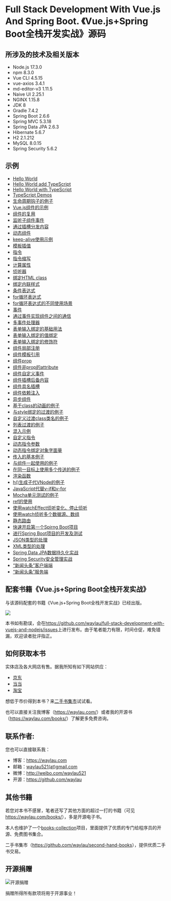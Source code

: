 # Full Stack Development With Vue.js And Spring Boot. 《Vue.js+Spring Boot全栈开发实战》源码

## 所涉及的技术及相关版本

* Node.js 17.3.0
* npm 8.3.0
* Vue CLI 4.5.15
* vue-axios 3.4.1
* md-editor-v3 1.11.5
* Naive UI 2.25.1
* NGINX 1.15.8
* JDK 8
* Gradle 7.4.2
* Spring Boot 2.6.6
* Spring MVC 5.3.18
* Spring Data JPA 2.6.3
* Hibernate 5.6.7
* H2 2.1.212
* MySQL 8.0.15
* Spring Security 5.6.2

## 示例

* [Hello World](samples/vue-samples/hello-world)
* [Hello World add TypeScript](samples/vue-samples/hello-world-add-ts)
* [Hello World with TypeScript](samples/vue-samples/hello-world-with-ts)
* [TypeScript Demos](samples/vue-samples/typescript-demos)
* [生命周期钩子的例子](samples/vue-samples/vue-lifecycle)
* [Vue.js组件的示例](samples/vue-samples/basic-component)
* [组件的复用](samples/vue-samples/basic-component-reusable)
* [监听子组件事件](samples/vue-samples/listen-for-child-component-event)
* [通过插槽分发内容](samples/vue-samples/slot-to-serve-as-distribution-outlets-for-content)
* [动态组件](samples/vue-samples/dynamic-component)
* [keep-alive使用示例](samples/vue-samples/dynamic-component-with-keep-alive)
* [模板插值](samples/vue-samples/template-syntax-interpolation)
* [指令](samples/vue-samples/template-syntax-directive)
* [指令缩写](samples/tvue-samples/emplate-syntax-directive-shorthand)
* [计算属性](samples/vue-samples/computed-basic)
* [侦听器](samples/vue-samples/watch-basic)
* [绑定HTML class](samples/vue-samples/bind-class)
* [绑定内联样式](samples/vue-samples/bind-style)
* [条件表达式](samples/vue-samples/expression-conditional)
* [for循环表达式](samples/vue-samples/expression-for)
* [for循环表达式的不同使用场景](samples/vue-samples/expression-for-scene)
* [事件](samples/vue-samples/event-basic)
* [通过事件实现组件之间的通信](samples/vue-samples/event-communication)
* [多事件处理器](samples/vue-samples/event-muti)
* [表单输入绑定的基础用法](samples/vue-samples/form-input-binding)
* [表单输入绑定的值绑定](samples/vue-samples/form-input-binding-value-binding)
* [表单输入绑定的修饰符](samples/vue-samples/form-input-binding-modifier)
* [组件局部注册](samples/vue-samples/component-local-registration)
* [组件模板引用](samples/vue-samples/component-template-ref)
* [组件prop](samples/vue-samples/component-prop)
* [组件非prop的attribute](samples/vue-samples/component-attribute)
* [组件自定义事件](samples/vue-samples/component-custom-event)
* [组件插槽后备内容](samples/vue-samples/component-slot)
* [组件具名插槽](samples/vue-samples/component-slot-named)
* [组件依赖注入](samples/vue-samples/component-provide-inject)
* [异步组件](samples/vue-samples/component-async)
* [基于class的动画的例子](samples/vue-samples/transitions-class)
* [与style绑定的过渡的例子](samples/vue-samples/transitions-style)
* [自定义过渡class类名的例子](samples/vue-samples/transitions-custom-class)
* [列表过渡的例子](samples/vue-samples/transitions-list)
* [混入示例](samples/vue-samples/mixins-basic)
* [自定义指令](samples/vue-samples/directive-custom)
* [动态指令参数](samples/vue-samples/directive-dynamic-argument)
* [动态指令绑定对象字面量](samples/vue-samples/directive-object-literal)
* [传入的基本例子](samples/vue-samples/tteleport-basic)
* [与组件一起使用的例子](samples/vue-samples/teleport-with-component)
* [在同一目标上使用多个传送的例子](samples/vue-samples/teleport-muti)
* [渲染函数](samples/vue-samples/render-function)
* [h()生成子代VNode的例子](samples/vue-samples/render-function-children)
* [JavaScript代替v-if和v-for](samples/vue-samples/render-function-js-if-for)
* [Mocha单元测试的例子](samples/vue-samples/unit-test-mocha)
* [ref的使用](samples/vue-samples/reactivity-ref)
* [使用watchEffect侦听变化、停止侦听](samples/vue-samples/reactivity-computed-watcher-watcheffect)
* [使用watch侦听多个数据源、数组](samples/vue-samples/reactivity-computed-watcher-watch)
* [静态路由](samples/vue-samples/routing-basic)
* [快速开启第一个Spirng Boot项目](samples/spring-boot-samples/initializr-start)
* [进行Spring Boot项目的开发及测试](samples/spring-boot-samples/hello-world)
* [JSON类型的处理](samples/spring-boot-samples/media-type-json)
* [XML类型的处理](samples/spring-boot-samples/media-type-xml)
* [Spring Data JPA数据持久化实战](samples/spring-boot-samples/jpa-in-action)
* [Spring Security安全管理实战](samples/spring-boot-samples/security-in-action)
* [“新闻头条”客户端端](samples/spring-boot-samples/news-ui)
* [“新闻头条”服务端](samples/spring-boot-samples/news-server)



## 配套书籍《Vue.js+Spring Boot全栈开发实战》

与该源码配套的书籍《Vue.js+Spring Boot全栈开发实战》已经出版。

![](images/nodejs.jpg)


本书如有勘误，会在<https://github.com/waylau/full-stack-development-with-vuejs-and-nodejs/issues>上进行发布。由于笔者能力有限，时间仓促，难免错漏，欢迎读者批评指正。



## 如何获取本书

实体店及各大网店有售。据我所知有如下网站供应：

* [京东](https://search.jd.com/Search?keyword=Vue.js%2BSpring%20Boot%E5%85%A8%E6%A0%88%E5%BC%80%E5%8F%91%E5%AE%9E%E6%88%98%20%E6%9F%B3%E4%BC%9F%E5%8D%AB&enc=utf-8&wq=Vue.js%2BSpring%20Boot%E5%85%A8%E6%A0%88%E5%BC%80%E5%8F%91%E5%AE%9E%E6%88%98%20%E6%9F%B3%E4%BC%9F%E5%8D%AB&pvid=92d1470d19544c83b44a8a23dd55e038)
* [当当](http://search.dangdang.com/?key=Vue.js%2BSpring%20Boot%C8%AB%D5%BB%BF%AA%B7%A2%CA%B5%D5%BD%20%C1%F8%CE%B0%CE%C0&act=input)
* [淘宝](https://s.taobao.com/search?commend=all&ie=utf8&initiative_id=tbindexz_20170306&q=Vue.js%2BSpring%20Boot%E5%85%A8%E6%A0%88%E5%BC%80%E5%8F%91%E5%AE%9E%E6%88%98%20%E6%9F%B3%E4%BC%9F%E5%8D%AB&search_type=item&sourceId=tb.index&spm=a21bo.jianhua.201856-taobao-item.2&ssid=s5-e)



想低于市价得到本书？来[二手书集市](https://github.com/waylau/second-hand-books)试试看。


也可以直接关注我博客（<https://waylau.com/>）或者我的开源书（<https://waylau.com/books/>）了解更多免费咨询。




## 联系作者:

您也可以直接联系我：

* 博客：https://waylau.com
* 邮箱：[waylau521(at)gmail.com](mailto:waylau521@gmail.com)
* 微博：http://weibo.com/waylau521
* 开源：https://github.com/waylau


## 其他书籍

若您对本书不感冒，笔者还写了其他方面的超过一打的书籍（可见<https://waylau.com/books/>），多是开源电子书。

本人也维护了一个[books-collection](https://github.com/waylau/books-collection)项目，里面提供了优质的专门给程序员的开源、免费图书集合。

二手书集市（<https://github.com/waylau/second-hand-books>），提供优质二手书交易。

## 开源捐赠


![开源捐赠](https://waylau.com/images/showmethemoney-sm.jpg)

捐赠所得所有款项将用于开源事业！